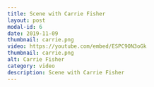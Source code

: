 ```yaml
---
title: Scene with Carrie Fisher
layout: post
modal-id: 6
date: 2019-11-09
thumbnail: carrie.png
video: https://youtube.com/embed/ESPC9ON3oGk
thumbnail: carrie.png
alt: Carrie Fisher
category: video
description: Scene with Carrie Fisher
---
```


